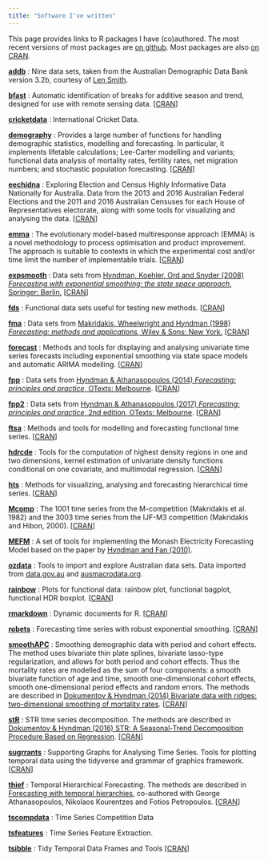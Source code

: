 ```yaml
---
title: "Software I've written"
---
```


This page provides links to R packages I have (co)authored. The most recent versions of most packages are [on github](https://github.com/robjhyndman/). Most packages are also [on CRAN](https://cran.rstudio.com).


[**addb**](https://pkg.robjhyndman.com/addb/)
:  Nine data sets, taken from the Australian Demographic Data Bank version 3.2b, courtesy of [Len Smith](mailto:leonard.smith@anu.edu.au).

[**bfast**](https://github.com/verbe039/bfast)
: Automatic identification of breaks for additive season and trend, designed for use with remote sensing data. [[CRAN](https://cloud.r-project.org/package=bfast)]

[**cricketdata**](https://github.com/ropenscilabs/cricketdata)
: International Cricket Data.

[**demography**](https://github.com/robjhyndman/demography)
: Provides a large number of functions for handling demographic statistics, modelling and forecasting. In particular, it implements lifetable calculations; Lee-Carter modelling and variants; functional data analysis of mortality rates, fertility rates, net migration numbers; and stochastic population forecasting. [[CRAN](https://cloud.r-project.org/package=demography)]

[**eechidna**](https://github.com/ropenscilabs/eechidna)
: Exploring Election and Census Highly Informative Data Nationally for Australia. Data from the 2013 and 2016 Australian Federal Elections and the 2011 and 2016 Australian Censuses for each House of Representatives electorate, along with some tools for visualizing and analysing the data. [[CRAN](https://cloud.r-project.org/package=eechidna)]

[**emma**](https://cloud.r-project.org/package=emma/)
: The evolutionary model-based multiresponse approach (EMMA) is a novel methodology to process optimisation and product improvement. The approach is suitable to contexts in which the experimental cost and/or time limit the number of implementable trials. [[CRAN](https://cloud.r-project.org/package=emma)]

[**expsmooth**](https://pkg.robjhyndman.com/expsmooth/)
: Data sets from [Hyndman, Koehler, Ord and Snyder (2008) *Forecasting with exponential smoothing: the state space approach*, Springer: Berlin.](http://www.exponentialsmoothing.net/) [[CRAN](https://cloud.r-project.org/package=expsmooth)]

[**fds**](https://cloud.r-project.org/package=fds)
: Functional data sets useful for testing new methods. [[CRAN](https://cloud.r-project.org/package=fds)]

[**fma**](https://pkg.robjhyndman.com/fma/)
: Data sets from [Makridakis, Wheelwright and Hyndman (1998) *Forecasting: methods and applications*, Wiley &amp; Sons: New York.](https://robjhyndman.com/forecasting/) [[CRAN](https://cloud.r-project.org/package=fma)]

[**forecast**](https://pkg.robjhyndman.com/forecast/)
: Methods and tools for displaying and analysing univariate time series forecasts including exponential smoothing via state space models and automatic ARIMA modelling. [[CRAN](https://cloud.r-project.org/package=forecast)]

[**fpp**](https://cloud.r-project.org/package=fpp)
: Data sets from [Hyndman & Athanasopoulos (2014) *Forecasting: principles and practice*, OTexts: Melbourne](https://www.otexts.org/fpp). [[CRAN](https://cloud.r-project.org/package=fpp)]

[**fpp2**](https://github.com/robjhyndman/fpp/)
: Data sets from [Hyndman & Athanasopoulos (2017) *Forecasting: principles and practice*, 2nd edition, OTexts: Melbourne](https://www.otexts.org/fpp2). [[CRAN](https://cloud.r-project.org/package=fpp2)]

[**ftsa**](https://cloud.r-project.org/package=ftsa)
: Methods and tools for modelling and forecasting functional time series. [[CRAN](https://cloud.r-project.org/package=ftsa)]

[**hdrcde**](https://pkg.robjhyndman.com/hdrcde/)
: Tools for the computation of highest density regions in one and two dimensions, kernel estimation of univariate density functions conditional on one covariate, and multimodal regression. [[CRAN](https://cloud.r-project.org/package=hdrcde)]

[**hts**](https://pkg.earo.me/hts/)
: Methods for visualizing, analysing and forecasting hierarchical time series. [[CRAN](https://cloud.r-project.org/package=hts)]

[**Mcomp**](https://pkg.robjhyndman.com/Mcomp)
: The 1001 time series from the M-competition (Makridakis et al. 1982) and the 3003 time series from the IJF-M3 competition (Makridakis and Hibon, 2000). [[CRAN](https://cloud.r-project.org/package=Mcomp)]

[**MEFM**](https://github.com/robjhyndman/mefm-package)
: A set of tools for implementing the Monash Electricity Forecasting Model based on the paper by [Hyndman and Fan (2010)](https://robjhyndman.com/publications/peak-electricity-demand/).

[**ozdata**](https://github.com/AU-BURGr/ozdata)
: Tools to import and explore Australian data sets. Data imported from [data.gov.au](https://data.gov.au) and [ausmacrodata.org](http://ausmacrodata.org).

[**rainbow**](https://cloud.r-project.org/package=rainbow)
: Plots for functional data: rainbow plot, functional bagplot, functional HDR boxplot. [[CRAN](https://cloud.r-project.org/package=rainbow)]

[**rmarkdown**](https://cloud.r-project.org/package=rmarkdown)
: Dynamic documents for R. [[CRAN](https://cloud.r-project.org/package=rmarkdown)]

[**robets**](https://cloud.r-project.org/package=robets)
: Forecasting time series with robust exponential smoothing. [[CRAN](https://cloud.r-project.org/package=robets)]

[**smoothAPC**](https://cloud.r-project.org/package=smoothAPC)
: Smoothing demographic data with period and cohort effects. The method uses bivariate thin plate splines, bivariate lasso-type regularization, and allows for both period and cohort effects. Thus the mortality rates are modelled as the sum of four components: a smooth bivariate function of age and time, smooth one-dimensional cohort effects, smooth one-dimensional period effects and random errors. The methods are described in [Dokumentov & Hyndman (2014) Bivariate data with ridges: two-dimensional smoothing of mortality rates](https://robjhyndman.com/publications/mortality-smoothing/). [[CRAN](https://cloud.r-project.org/package=smoothAPC)]

[**stR**](https://cloud.r-project.org/package=stR)
: STR time series decomposition. The methods are described in [Dokumentov & Hyndman (2016) STR: A Seasonal-Trend Decomposition Procedure Based on Regression](https://robjhyndman.com/publications/str/). [[CRAN](https://cloud.r-project.org/package=stR)]

[**sugrrants**](https://pkg.earo.me/sugrrants/)
: Supporting Graphs for Analysing Time Series. Tools for plotting temporal data using  the tidyverse and grammar of graphics framework. [[CRAN](https://cloud.r-project.org/package=sugrrants)]

[**thief**](https://pkg.robjhyndman.com/thief/)
: Temporal Hierarchical Forecasting. The methods are described in [Forecasting with temporal hierarchies](https://robjhyndman.com/publications/temporal-hierarchies/), co-authored with George Athanasopoulos, Nikolaos Kourentzes and Fotios Petropoulos. [[CRAN](https://cloud.r-project.org/package=thief)]

[**tscompdata**](https://github.com/robjhyndman/tscompdata)
: Time Series Competition Data

[**tsfeatures**](https://github.com/robjhyndman/tsfeatures)
: Time Series Feature Extraction.

[**tsibble**](https://pkg.earo.me/tsibble/)
: Tidy Temporal Data Frames and Tools [[CRAN](https://cloud.r-project.org/package=tsibble)]

